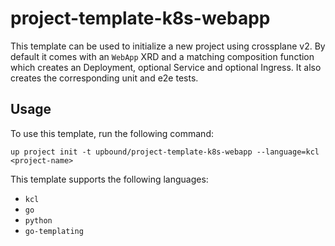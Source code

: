 # project-template-k8s-webapp

This template can be used to initialize a new project using crossplane v2. By
default it comes with an `WebApp` XRD and a matching composition
function which creates an Deployment, optional Service and optional Ingress.
It also creates the corresponding unit and e2e tests.

## Usage

To use this template, run the following command:

```shell
up project init -t upbound/project-template-k8s-webapp --language=kcl <project-name>
```

This template supports the following languages:

- `kcl`
- `go`
- `python`
- `go-templating`
